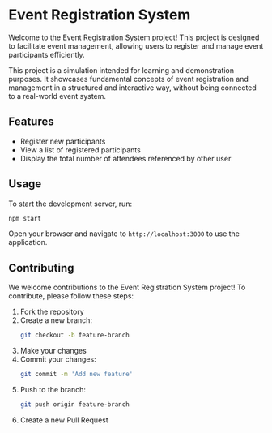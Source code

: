# Event Registration System

Welcome to the Event Registration System project! This project is designed to facilitate event management, allowing users to register and manage event participants efficiently.

This project is a simulation intended for learning and demonstration purposes. It showcases fundamental concepts of event registration and management in a structured and interactive way, without being connected to a real-world event system.


## Features
- Register new participants
- View a list of registered participants
- Display the total number of attendees referenced by other user


## Usage
To start the development server, run:
```sh
npm start
```
Open your browser and navigate to `http://localhost:3000` to use the application.

## Contributing
We welcome contributions to the Event Registration System project! To contribute, please follow these steps:

1. Fork the repository
2. Create a new branch:
   ```sh
   git checkout -b feature-branch
   ```
3. Make your changes
4. Commit your changes:
   ```sh
   git commit -m 'Add new feature'
   ```
5. Push to the branch:
   ```sh
   git push origin feature-branch
   ```
6. Create a new Pull Request